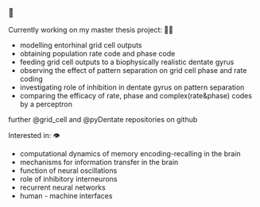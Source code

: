 ###  👋


<!--
**barisckuru/barisckuru** is a ✨ _special_ ✨ repository because its `README.md` (this file) appears on your GitHub profile.

--> 

Currently working on my master thesis project: ✍🏽
- modelling entorhinal grid cell outputs
- obtaining population rate code and phase code
- feeding grid cell outputs to a biophysically realistic dentate gyrus
- observing the effect of pattern separation on grid cell phase and rate coding
- investigating role of inhibition in dentate gyrus on pattern separation
- comparing the efficacy of rate, phase and complex(rate&phase) codes by a perceptron

further @grid_cell and @pyDentate repositories on github

Interested in: 👁
- computational dynamics of memory encoding-recalling in the brain
- mechanisms for information transfer in the brain
- function of neural oscillations
- role of inhibitory interneurons
- recurrent neural networks
- human - machine interfaces


